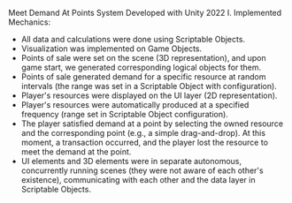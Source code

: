 Meet Demand At Points System Developed with Unity 2022
I. Implemented Mechanics:

- All data and calculations were done using Scriptable Objects.
- Visualization was implemented on Game Objects.
- Points of sale were set on the scene (3D representation), and upon game start, we generated corresponding logical objects for them.
- Points of sale generated demand for a specific resource at random intervals (the range was set in a Scriptable Object with configuration).
- Player's resources were displayed on the UI layer (2D representation).
- Player's resources were automatically produced at a specified frequency (range set in Scriptable Object configuration).
- The player satisfied demand at a point by selecting the owned resource and the corresponding point (e.g., a simple drag-and-drop). At this moment, a transaction occurred, and the player lost the resource to meet the demand at the point.
- UI elements and 3D elements were in separate autonomous, concurrently running scenes (they were not aware of each other's existence), communicating with each other and the data layer in Scriptable Objects.
